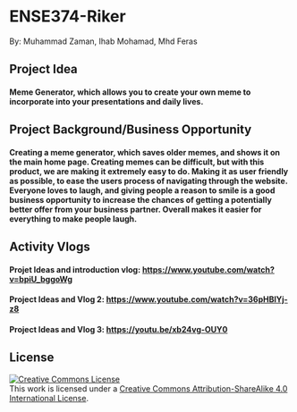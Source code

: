 # ENSE374-Riker

By: 
Muhammad Zaman, Ihab Mohamad, Mhd Feras

## Project Idea

#### Meme Generator, which allows you to create your own meme to incorporate into your presentations and daily lives.

## Project Background/Business Opportunity 

#### Creating a meme generator, which saves older memes, and shows it on the main home page. Creating memes can be difficult, but with this product, we are making it extremely easy to do. Making it as user friendly as possible, to ease the users process of navigating through the website. Everyone loves to laugh,  and giving people a reason to smile is a good business opportunity to increase the chances of getting a potentially better offer from your business partner. Overall makes it easier for everything to make people laugh.

## Activity Vlogs

#### Projet Ideas and introduction vlog: https://www.youtube.com/watch?v=bpiU_bggoWg

#### Project Ideas and Vlog 2: https://www.youtube.com/watch?v=36pHBlYj-z8

#### Project Ideas and Vlog 3: https://youtu.be/xb24vg-OUY0

## License 
<a rel="license" href="http://creativecommons.org/licenses/by-sa/4.0/"><img alt="Creative Commons License" style="border-width:0" src="https://i.creativecommons.org/l/by-sa/4.0/88x31.png" /></a><br />This work is licensed under a <a rel="license" href="http://creativecommons.org/licenses/by-sa/4.0/">Creative Commons Attribution-ShareAlike 4.0 International License</a>.
